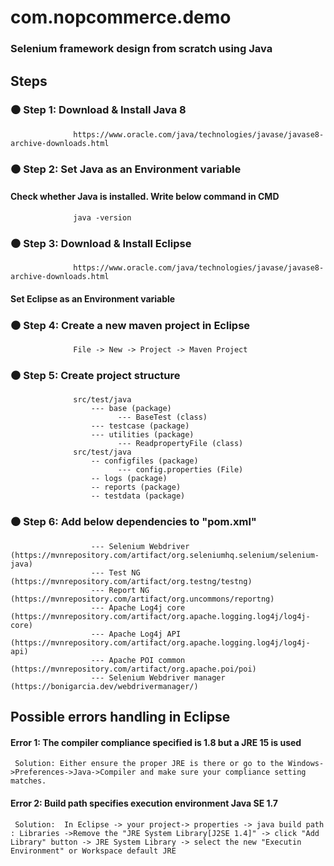 # com.nopcommerce.demo
### Selenium framework design from scratch using Java

## Steps
###  ⚫ Step 1: Download & Install Java 8
                  https://www.oracle.com/java/technologies/javase/javase8-archive-downloads.html
                
###  ⚫ Step 2: Set Java as an Environment variable
            
####            Check whether Java is installed. Write below command in CMD 
                  java -version 


###  ⚫ Step 3: Download & Install Eclipse
                  https://www.oracle.com/java/technologies/javase/javase8-archive-downloads.html
                
####            Set Eclipse as an Environment variable
            
            
###  ⚫ Step 4: Create a new maven project in Eclipse
                  File -> New -> Project -> Maven Project       
                  
                  
###  ⚫ Step 5: Create project structure
                  src/test/java
                      --- base (package)
                            --- BaseTest (class)
                      --- testcase (package)
                      --- utilities (package)
                            --- ReadpropertyFile (class)  
                  src/test/java
                      -- configfiles (package)
                            --- config.properties (File)
                      -- logs (package)
                      -- reports (package)
                      -- testdata (package)
                      
                      
###  ⚫ Step 6: Add below dependencies to "pom.xml"
                      --- Selenium Webdriver         (https://mvnrepository.com/artifact/org.seleniumhq.selenium/selenium-java)
                      --- Test NG                    (https://mvnrepository.com/artifact/org.testng/testng)
                      --- Report NG                  (https://mvnrepository.com/artifact/org.uncommons/reportng)
                      --- Apache Log4j core          (https://mvnrepository.com/artifact/org.apache.logging.log4j/log4j-core) 
                      --- Apache Log4j API           (https://mvnrepository.com/artifact/org.apache.logging.log4j/log4j-api) 
                      --- Apache POI common          (https://mvnrepository.com/artifact/org.apache.poi/poi) 
                      --- Selenium Webdriver manager (https://bonigarcia.dev/webdrivermanager/)


## Possible errors handling in Eclipse
#### Error 1: The compiler compliance specified is 1.8 but a JRE 15 is used
     Solution: Either ensure the proper JRE is there or go to the Windows->Preferences->Java->Compiler and make sure your compliance setting matches.


#### Error 2: Build path specifies execution environment Java SE 1.7
     Solution:  In Eclipse -> your project-> properties -> java build path : Libraries ->Remove the "JRE System Library[J2SE 1.4]" -> click "Add Library" button -> JRE System Library -> select the new "Executin Environment" or Workspace default JRE
